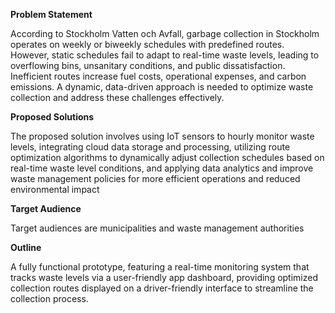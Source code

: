**Problem Statement**

According to Stockholm Vatten och Avfall, garbage collection in Stockholm operates on weekly or biweekly schedules with predefined routes. However, static schedules fail to adapt to real-time waste levels, leading to overflowing bins, unsanitary conditions, and public dissatisfaction. Inefficient routes increase fuel costs, operational expenses, and carbon emissions. A dynamic, data-driven approach is needed to optimize waste collection and address these challenges effectively.

**Proposed Solutions**

The proposed solution involves using IoT sensors to hourly monitor waste levels, integrating cloud data storage and processing, utilizing route optimization algorithms to dynamically adjust collection schedules based on real-time waste level conditions, and applying data analytics and improve waste management policies for more efficient operations and reduced environmental impact​

**Target Audience**

Target audiences are municipalities and waste management authorities

**Outline**

A fully functional prototype, featuring a real-time monitoring system that tracks waste levels via a user-friendly app dashboard, providing optimized collection routes displayed on a driver-friendly interface to streamline the collection process.
